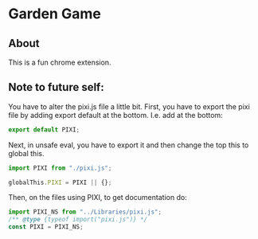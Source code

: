 # Garden Game
## About
This is a fun chrome extension.

## Note to future self:
You have to alter the pixi.js file a little bit. First, you have to export the pixi file by adding export default at the bottom. I.e. add at the bottom:
```js
export default PIXI;
```

Next, in unsafe eval, you have to export it and then change the top this to global this. 
```js
import PIXI from "./pixi.js";

globalThis.PIXI = PIXI || {};
```

Then, on the files using PIXI, to get documentation do:
```js
import PIXI_NS from "../Libraries/pixi.js";
/** @type {typeof import("pixi.js")} */
const PIXI = PIXI_NS;
```